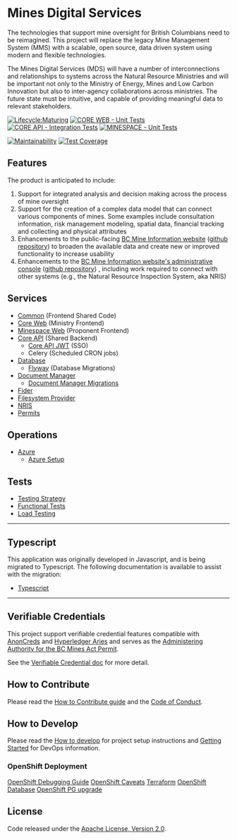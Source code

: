 # Mines Digital Services

The technologies that support mine oversight for British Columbians need to be reimagined. This project will replace the legacy Mine Management System (MMS) with a scalable, open source, data driven system using modern and flexible technologies.

The Mines Digital Services (MDS) will have a number of interconnections and relationships to systems across the Natural Resource Ministries and will be important not only to the Ministry of Energy, Mines and Low Carbon Innovation but also to inter-agency collaborations across ministries. The future state must be intuitive, and capable of providing meaningful data to relevant stakeholders.

[![Lifecycle:Maturing](https://img.shields.io/badge/Lifecycle-Maturing-007EC6)](Redirect-URL)
[![CORE WEB - Unit Tests](https://github.com/bcgov/mds/actions/workflows/core-web.unit.yaml/badge.svg)](https://github.com/bcgov/mds/actions/workflows/core-web.unit.yaml)
[![CORE API - Integration Tests](https://github.com/bcgov/mds/actions/workflows/tests.integration.yaml/badge.svg)](https://github.com/bcgov/mds/actions/workflows/tests.integration.yaml)
[![MINESPACE - Unit Tests](https://github.com/bcgov/mds/actions/workflows/minespace.unit.yaml/badge.svg)](https://github.com/bcgov/mds/actions/workflows/minespace.unit.yaml)

[![Maintainability](https://api.codeclimate.com/v1/badges/383b986cb973e1d0187f/maintainability)](https://codeclimate.com/github/bcgov/mds/maintainability)
[![Test Coverage](https://api.codeclimate.com/v1/badges/383b986cb973e1d0187f/test_coverage)](https://codeclimate.com/github/bcgov/mds/test_coverage)

## Features

The product is anticipated to include:

1. Support for integrated analysis and decision making across the process of mine oversight
2. Support for the creation of a complex data model that can connect various components of mines. Some examples include consultation information, risk management modeling, spatial data, financial tracking and collecting and physical attributes
3. Enhancements to the public-facing [BC Mine Information website](http://mines.nrs.gov.bc.ca/) ([github repository](https://github.com/bcgov/mem-mmti-public)) to broaden the available data and create new or improved functionality to increase usability
4. Enhancements to the [BC Mine Information website's administrative console](https://mines.empr.gov.bc.ca/) ([github repository](https://github.com/bcgov/mem-admin)) , including work required to connect with other systems (e.g., the Natural Resource Inspection System, aka NRIS)

## Services

- [Common](services/common/README.md) (Frontend Shared Code)
- [Core Web](services/core-web/README.md) (Ministry Frontend)
- [Minespace Web](services/minespace-web/README.md) (Proponent Frontend)
- [Core API](services/core-api/README.md) (Shared Backend)
  - [Core API JWT](services/core-api/app/flask_jwt_oidc_local/README.md) (SSO)
  - Celery (Scheduled CRON jobs)
- [Database](services/database/README.md)
  - [Flyway](migrations/README.md) (Database Migrations)
- [Document Manager](services/document-manager/backend/README.md)
  - [Document Manager Migrations](services/document-manager/backend/migrations/README.md)
- [Fider](services/fider/README.md)
- [Filesystem Provider](services/filesystem-provider/ej2-amazon-s3-aspcore-file-provider/README.md)
- [NRIS](services/nris-api/backend/README.md)
- [Permits](services/permits/README.md)

## Operations

- [Azure](operations/azure/README.md)
  - [Azure Setup](operations/azure/setup/README.md)

## Tests

- [Testing Strategy](docs/testing/test_strategy.md)
- [Functional Tests](tests/functional-tests/README.md)
- [Load Testing](tests/load-testing/README.md)

---

## Typescript

This application was originally developed in Javascript, and is being migrated to Typescript. The following documentation is available to assist with the migration:

- [Typescript](docs/processes/typescript.md)

---

## Verifiable Credentials

This project support verifiable credential features compatible with [AnonCreds](https://www.hyperledger.org/projects/anoncreds) and [Hyperledger Aries](https://www.hyperledger.org/projects/aries) and serves as the [Administering Authority for the BC Mines Act Permit](https://github.com/bcgov/bc-vcpedia/blob/main/credentials/credential-bc-mines-act-permit.md#15-administering-authority).

See the [Verifiable Credential doc](docs/verifiable_credentials.md) for more detail.

## How to Contribute

Please read the [How to Contribute guide](CONTRIBUTING.md) and the [Code of Conduct](CODE_OF_CONDUCT.md).

## How to Develop

Please read the [How to develop](USAGE.md) for project setup instructions and [Getting Started](docs/devops/getting_started.md) for DevOps information.

### OpenShift Deployment

[OpenShift Debugging Guide](docs/openshift/debugging_guide.md)
[OpenShift Caveats](docs/openshift/Openshift%20Caveats.md)
[Terraform](terraform/README.md)
[OpenShift Database](docs/openshift/database.md)
[OpenShift PG upgrade](docs/openshift/PG_9_to_13_upgrade.md)

## License

Code released under the [Apache License, Version 2.0](LICENSE.md).
